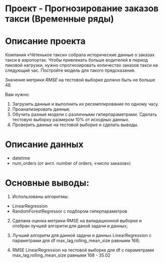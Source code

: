 ﻿# Проект - Прогнозирование заказов такси (Временные ряды)

# Описание проекта
Компания «Чётенькое такси» собрала исторические данные о заказах такси в аэропортах. Чтобы привлекать больше водителей в период пиковой нагрузки, нужно спрогнозировать количество заказов такси на следующий час. Постройте модель для такого предсказания.

Значение метрики *RMSE* на тестовой выборке должно быть не больше 48.

Вам нужно:
1. Загрузить данные и выполнить их ресемплирование по одному часу.
2. Проанализировать данные.
3. Обучить разные модели с различными гиперпараметрами. Сделать тестовую выборку размером 10% от исходных данных.
4. Проверить данные на тестовой выборке и сделать выводы.

# Описание данных
- datetime
- num_orders (от англ. number of orders, «число заказов»)

# Основные выводы:
1. Использованы алгоритмы:
  - LinearRegression
  - RandomForestRegressor с подбором гиперпараметров
2. Сделана оценка метрики RMSE на валидационной выборке и отобран лучшей алгоритм для даной задачи и данных;

3. Лучший алгоритм для данной задачи и данных LinearRegression с параметрами для df max_lag,rolling_mean_size равными 168;

4. RMSE LinearRegression на тестовой выборке для df с параметрами max_lag,rolling_mean_size равными 168 - 35.02
